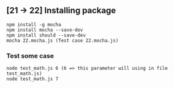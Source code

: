 ## [21 -> 22] Installing package
```
npm install -g mocha
npm install mocha --save-dev
npm install should --save-dev
mocha 22.mocha.js (Test case 22.mocha.js)
```

### Test some case
```
node test_math.js 6 (6 => this parameter will using in file test_math.js)
node test_math.js 7
```